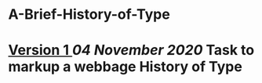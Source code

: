 A-Brief-History-of-Type
================
[Version 1 ](https://leanderixd.github.io/A-Brief-History-of-Type/aBriefHistoryofType-one.html)
*04 November 2020*
Task to markup a webbage
History of Type
===============